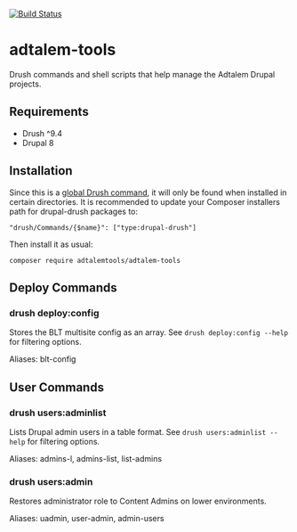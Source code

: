 [![Build Status](https://travis-ci.org/adtalemtools/adtalem-tools.svg?branch=master)](https://travis-ci.org/adtalemtools/adtalem-tools)

# adtalem-tools
Drush commands and shell scripts that help manage the Adtalem Drupal projects.

## Requirements
- Drush ^9.4
- Drupal 8

## Installation
Since this is a [global Drush command](http://docs.drush.org/en/master/commands/#global-drush-commands), it will only be
found when installed in certain directories. It is recommended to update your Composer installers path for drupal-drush
packages to:
 ```
 "drush/Commands/{$name}": ["type:drupal-drush"]
 ```
 Then install it as usual: 
 ```
 composer require adtalemtools/adtalem-tools
 ```

## Deploy Commands

### drush deploy:config
Stores the BLT multisite config as an array. See `drush deploy:config --help`
for filtering options.

Aliases: blt-config

## User Commands

### drush users:adminlist
Lists Drupal admin users in a table format. See `drush users:adminlist --help`
for filtering options.

Aliases: admins-l, admins-list, list-admins

### drush users:admin
Restores administrator role to Content Admins on lower environments.

Aliases: uadmin, user-admin, admin-users